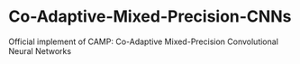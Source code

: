 # Co-Adaptive-Mixed-Precision-CNNs
Official implement of CAMP: Co-Adaptive Mixed-Precision Convolutional Neural Networks
